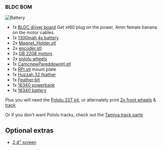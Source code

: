 
### BLDC BOM

![Battery](https://raw.githubusercontent.com/rosmo-robot/rosmo-robot.github.io/master/assets/img/chonky.jpeg)

* 1x [BLDC driver board](https://github.com/Twisted-Fields/rp2040-motor-controller) Get xt60 plug on the power, 4mm female banana on the motor cables.
* 1x [1300mah 4s battery](https://www.aliexpress.com/item/33003200541.html) 
* 2x [Magnet_Holder.stl](https://github.com/rosmo-robot/Rosmo_3D/blob/a09dbaf5618fc7efe2f3068fb2b35d144179f3ac/V2/2.10/Magnet_Holder.stl)
* 2x [encoder.stl](https://github.com/rosmo-robot/Rosmo_3D/blob/main/V2/2.09/2.09-encoder.stl)
* 2x [GB 2208 motors](https://www.aliexpress.com/wholesale?catId=0&initiative_id=SB_20220818074047&SearchText=gb2208)
* 2x [pololu wheels](https://github.com/rosmo-robot/Rosmo_3D/blob/main/V4/pololu-rear-12mm_v4.FCStd)
* 1x [CamcnewPareddownH.stl](https://github.com/rosmo-robot/Rosmo_3D/blob/main/V4/servo/camcnewParedDownH-Body001Pocket036.stl)
* 1x [RPI.stl](https://github.com/rosmo-robot/Rosmo_3D/blob/main/V4/servo/RPI.stl) mount plate
* 1x [Huzzah 32 feather](https://www.adafruit.com/product/3405)
* 1x [Feather:bit](https://github.com/rosmo-robot/Feather-Bit/)
* 1x [16340 powerbank](https://www.aliexpress.com/item/32951637621.html)
* 1x [16340 battery](https://www.aliexpress.com/item/1005004385519421.html)


Plus you will need the [Pololu 22T kit](https://shop.pimoroni.com/products/pololu-track-set-1?variant=933150982154), or alternately print [2x front wheels](https://www.thingiverse.com/thing:885742) & [track](https://www.thingiverse.com/thing:1936113)

Or if you don't want Pololu tracks, check out the [Tamiya track parts](https://github.com/rosmo-robot/Rosmo_3D/tree/main/V2/optional-tracks)


## Optional extras

 * [2.4" screen](https://www.aliexpress.com/item/1005003936535877.html)

